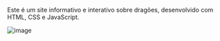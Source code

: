 Este é um site informativo e interativo sobre dragões, desenvolvido com HTML, CSS e JavaScript.

![image](https://github.com/user-attachments/assets/0b9fd297-e8d3-492a-acc7-375bca728231)
